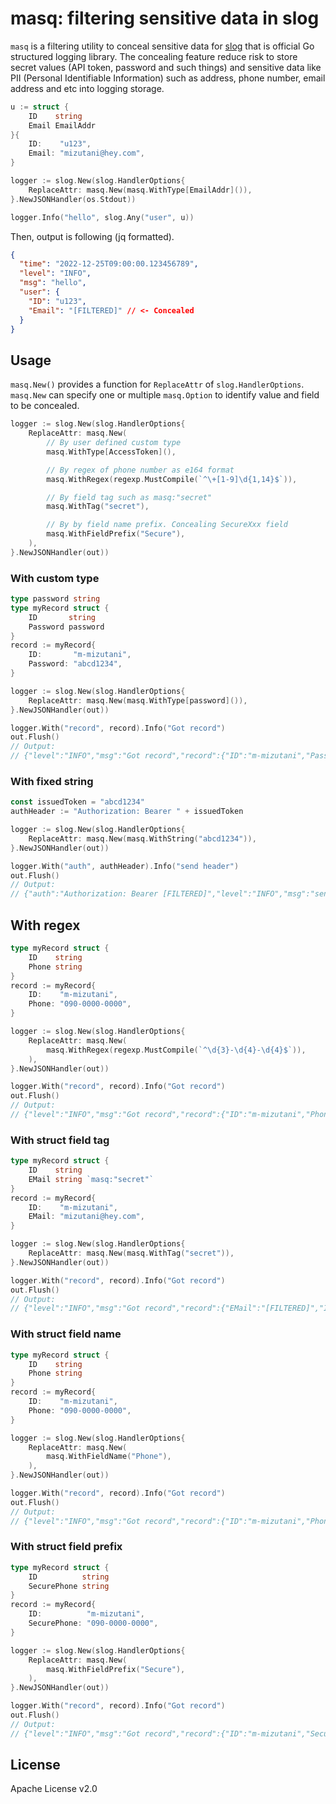 # masq: filtering sensitive data in slog

`masq` is a filtering utility to conceal sensitive data for [slog](https://pkg.go.dev/golang.org/x/exp/slog) that is official Go structured logging library. The concealing feature reduce risk to store secret values (API token, password and such things) and sensitive data like PII (Personal Identifiable Information) such as address, phone number, email address and etc into logging storage.


```go
u := struct {
    ID    string
    Email EmailAddr
}{
    ID:    "u123",
    Email: "mizutani@hey.com",
}

logger := slog.New(slog.HandlerOptions{
    ReplaceAttr: masq.New(masq.WithType[EmailAddr]()),
}.NewJSONHandler(os.Stdout))

logger.Info("hello", slog.Any("user", u))
```

Then, output is following (jq formatted).

```json
{
  "time": "2022-12-25T09:00:00.123456789",
  "level": "INFO",
  "msg": "hello",
  "user": {
    "ID": "u123",
    "Email": "[FILTERED]" // <- Concealed
  }
}
```

## Usage

`masq.New()` provides a function for `ReplaceAttr` of `slog.HandlerOptions`. `masq.New` can specify one or multiple `masq.Option` to identify value and field to be concealed.

```go
logger := slog.New(slog.HandlerOptions{
    ReplaceAttr: masq.New(
        // By user defined custom type
        masq.WithType[AccessToken](),

        // By regex of phone number as e164 format
        masq.WithRegex(regexp.MustCompile(`^\+[1-9]\d{1,14}$`)),

        // By field tag such as masq:"secret"
        masq.WithTag("secret"),

        // By by field name prefix. Concealing SecureXxx field
        masq.WithFieldPrefix("Secure"),
    ),
}.NewJSONHandler(out))
```

### With custom type

```go
type password string
type myRecord struct {
    ID       string
    Password password
}
record := myRecord{
    ID:       "m-mizutani",
    Password: "abcd1234",
}

logger := slog.New(slog.HandlerOptions{
    ReplaceAttr: masq.New(masq.WithType[password]()),
}.NewJSONHandler(out))

logger.With("record", record).Info("Got record")
out.Flush()
// Output:
// {"level":"INFO","msg":"Got record","record":{"ID":"m-mizutani","Password":"[FILTERED]"},"time":"2022-12-25T09:00:00.123456789"}
```

### With fixed string

```go
const issuedToken = "abcd1234"
authHeader := "Authorization: Bearer " + issuedToken

logger := slog.New(slog.HandlerOptions{
    ReplaceAttr: masq.New(masq.WithString("abcd1234")),
}.NewJSONHandler(out))

logger.With("auth", authHeader).Info("send header")
out.Flush()
// Output:
// {"auth":"Authorization: Bearer [FILTERED]","level":"INFO","msg":"send header","time":"2022-12-25T09:00:00.123456789"}
```

## With regex

```go
type myRecord struct {
    ID    string
    Phone string
}
record := myRecord{
    ID:    "m-mizutani",
    Phone: "090-0000-0000",
}

logger := slog.New(slog.HandlerOptions{
    ReplaceAttr: masq.New(
        masq.WithRegex(regexp.MustCompile(`^\d{3}-\d{4}-\d{4}$`)),
    ),
}.NewJSONHandler(out))

logger.With("record", record).Info("Got record")
out.Flush()
// Output:
// {"level":"INFO","msg":"Got record","record":{"ID":"m-mizutani","Phone":"[FILTERED]"},"time":"2022-12-25T09:00:00.123456789"}
```

### With struct field tag

```go
type myRecord struct {
    ID    string
    EMail string `masq:"secret"`
}
record := myRecord{
    ID:    "m-mizutani",
    EMail: "mizutani@hey.com",
}

logger := slog.New(slog.HandlerOptions{
    ReplaceAttr: masq.New(masq.WithTag("secret")),
}.NewJSONHandler(out))

logger.With("record", record).Info("Got record")
out.Flush()
// Output:
// {"level":"INFO","msg":"Got record","record":{"EMail":"[FILTERED]","ID":"m-mizutani"},"time":"2022-12-25T09:00:00.123456789"}
```

### With struct field name

```go
type myRecord struct {
    ID    string
    Phone string
}
record := myRecord{
    ID:    "m-mizutani",
    Phone: "090-0000-0000",
}

logger := slog.New(slog.HandlerOptions{
    ReplaceAttr: masq.New(
        masq.WithFieldName("Phone"),
    ),
}.NewJSONHandler(out))

logger.With("record", record).Info("Got record")
out.Flush()
// Output:
// {"level":"INFO","msg":"Got record","record":{"ID":"m-mizutani","Phone":"[FILTERED]"},"time":"2022-12-25T09:00:00.123456789"}
```

### With struct field prefix

```go
type myRecord struct {
    ID          string
    SecurePhone string
}
record := myRecord{
    ID:          "m-mizutani",
    SecurePhone: "090-0000-0000",
}

logger := slog.New(slog.HandlerOptions{
    ReplaceAttr: masq.New(
        masq.WithFieldPrefix("Secure"),
    ),
}.NewJSONHandler(out))

logger.With("record", record).Info("Got record")
out.Flush()
// Output:
// {"level":"INFO","msg":"Got record","record":{"ID":"m-mizutani","SecurePhone":"[FILTERED]"},"time":"2022-12-25T09:00:00.123456789"}
```

## License

Apache License v2.0
